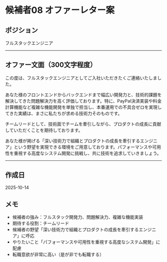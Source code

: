 # 候補者08 オファーレター案

## ポジション
フルスタックエンジニア

---

## オファー文面（300文字程度）

この度は、フルスタックエンジニアとしてご入社いただきたくご連絡いたしました。

あなた様のフロントエンドからバックエンドまで幅広い開発力と、技術的課題を解決してきた問題解決力を高く評価しております。特に、PayPal決済実装や料金計算機能など複雑な機能開発を単独で担当し、本番運用での不具合ゼロを実現してきた実績は、まさに私たちが求める技術力そのものです。

チームリードとして、技術面でチームを牽引しながら、プロダクトの成長に貢献していただくことを期待しております。

あなた様が掲げる「深い技術力で組織とプロダクトの成長を牽引するエンジニア」という野望を実現できる環境をご用意しております。パフォーマンスや可用性を重視する高度なシステム開発に挑戦し、共に技術を追求していきましょう。

---

## 作成日
2025-10-14

## メモ
- 候補者の強み：フルスタック開発力、問題解決力、複雑な機能実装
- 期待する役割：チームリード
- 候補者の野望「深い技術力で組織とプロダクトの成長を牽引するエンジニア」に呼応
- やりたいこと「パフォーマンスや可用性を重視する高度なシステム開発」に配慮
- 転職意欲が非常に高い（是が非でも転職する）





